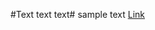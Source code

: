 #Text text text#
sample text
[Link](https://cdn.pixabay.com/photo/2016/02/18/18/37/puppy-1207816__340.jpg)	
